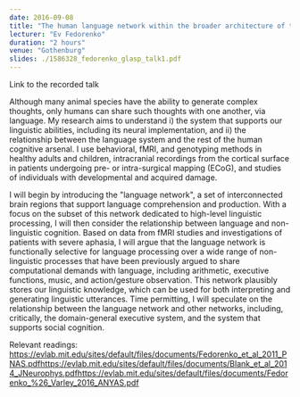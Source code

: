 ```yaml
---
date: 2016-09-08
title: "The human language network within the broader architecture of the human mind and brain"
lecturer: "Ev Fedorenko"
duration: "2 hours"
venue: "Gothenburg"
slides: ./1586328_fedorenko_glasp_talk1.pdf
---
```


 Link to the recorded talk

 

Although many animal species have the ability to generate complex thoughts, only humans can share such thoughts with one another, via language. My research aims to understand i) the system that supports our linguistic abilities, including its neural implementation, and ii) the relationship between the language system and the rest of the human cognitive arsenal. I use behavioral, fMRI, and genotyping methods in healthy adults and children, intracranial recordings from the cortical surface in patients undergoing pre- or intra-surgical mapping (ECoG), and studies of individuals with developmental and acquired damage.

I will begin by introducing the "language network", a set of interconnected brain regions that support language comprehension and production. With a focus on the subset of this network dedicated to high-level linguistic processing, I will then consider the relationship between language and non-linguistic cognition. Based on data from fMRI studies and investigations of patients with severe aphasia, I will argue that the language network is functionally selective for language processing over a wide range of non-linguistic processes that have been previously argued to share computational demands with language, including arithmetic, executive functions, music, and action/gesture observation. This network plausibly stores our linguistic knowledge, which can be used for both interpreting and generating linguistic utterances. Time permitting, I will speculate on the relationship between the language network and other networks, including, critically, the domain-general executive system, and the system that supports social cognition.

Relevant readings: https://evlab.mit.edu/sites/default/files/documents/Fedorenko_et_al_2011_PNAS.pdfhttps://evlab.mit.edu/sites/default/files/documents/Blank_et_al_2014_JNeurophys.pdfhttps://evlab.mit.edu/sites/default/files/documents/Fedorenko_%26_Varley_2016_ANYAS.pdf




